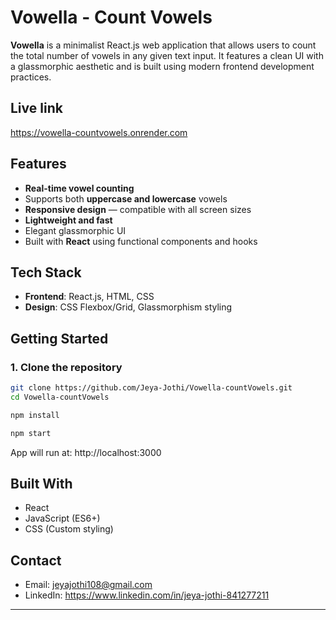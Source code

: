# Vowella - Count Vowels

**Vowella** is a minimalist React.js web application that allows users to count the total number of vowels in any given text input. It features a clean UI with a glassmorphic aesthetic and is built using modern frontend development practices.

## Live link

https://vowella-countvowels.onrender.com

## Features

- **Real-time vowel counting**
- Supports both **uppercase and lowercase** vowels
- **Responsive design** — compatible with all screen sizes
- **Lightweight and fast**
- Elegant glassmorphic UI
- Built with **React** using functional components and hooks

## Tech Stack

- **Frontend**: React.js, HTML, CSS
- **Design**: CSS Flexbox/Grid, Glassmorphism styling

## Getting Started

### 1. Clone the repository

```bash
git clone https://github.com/Jeya-Jothi/Vowella-countVowels.git
cd Vowella-countVowels

npm install

npm start

```

App will run at: http://localhost:3000

## Built With

- React
- JavaScript (ES6+)
- CSS (Custom styling)

## Contact

- Email: jeyajothi108@gmail.com
- LinkedIn: https://www.linkedin.com/in/jeya-jothi-841277211

---
